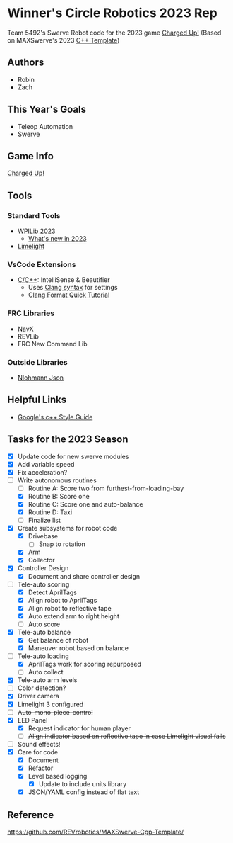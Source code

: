 # Winner's Circle Robotics 2023 Rep

Team 5492's Swerve Robot code for the 2023 game [Charged Up!](https://firstroboticsbc.org/first-robotics-competition/charged-up-game-and-season/) (Based on MAXSwerve's 2023 [C++ Template](https://github.com/REVrobotics/MAXSwerve-Cpp-Template))

## Authors

- Robin 
- Zach

## This Year's Goals

- Teleop Automation
- Swerve

## Game Info

[Charged Up!](https://firstroboticsbc.org/first-robotics-competition/charged-up-game-and-season/)

## Tools

### Standard Tools

- [WPILib 2023](https://docs.wpilib.org/en/stable/docs/zero-to-robot/step-2/wpilib-setup.html)
    - [What's new in 2023](https://docs.wpilib.org/en/stable/docs/yearly-overview/yearly-changelog.html)
- [Limelight](https://docs.limelightvision.io/en/latest/)

### VsCode Extensions

- [C/C++](https://marketplace.visualstudio.com/items?itemName=ms-vscode.cpptools): IntelliSense & Beautifier
    - Uses [Clang syntax](https://clang.llvm.org/docs/ClangFormatStyleOptions.html) for settings
    - [Clang Format Quick Tutorial](https://leimao.github.io/blog/Clang-Format-Quick-Tutorial/)

### FRC Libraries
- NavX
- REVLib
- FRC New Command Lib

### Outside Libraries

- [Nlohmann Json](https://github.com/nlohmann/json)

## Helpful Links

- [Google's c++ Style Guide](https://google.github.io/styleguide/cppguide.html)

## Tasks for the 2023 Season

- [x] Update code for new swerve modules
- [x] Add variable speed
- [x] Fix acceleration?
- [ ] Write autonomous routines
    - [ ] Routine A: Score two from furthest-from-loading-bay
    - [x] Routine B: Score one
    - [x] Routine C: Score one and auto-balance
    - [x] Routine D: Taxi
    - [ ] Finalize list
- [x] Create subsystems for robot code
    - [x] Drivebase
        - [ ] Snap to rotation
    - [x] Arm
    - [x] Collector
- [x] Controller Design
    - [x] Document and share controller design
- [ ] Tele-auto scoring
    - [x] Detect AprilTags
    - [x] Align robot to AprilTags
    - [x] Align robot to reflective tape
    - [x] Auto extend arm to right height
    - [ ] Auto score
- [x] Tele-auto balance
    - [x] Get balance of robot
    - [x] Maneuver robot based on balance
- [ ] Tele-auto loading
    - [x] AprilTags work for scoring repurposed
    - [ ] Auto collect
- [x] Tele-auto arm levels
- [ ] Color detection?
- [x] Driver camera
- [x] Limelight 3 configured
- [ ] ~~Auto-mono-piece-control~~
- [x] LED Panel
    - [x] Request indicator for human player
    - [ ] ~~Align indicator based on reflective tape in case Limelight visual fails~~
- [ ] Sound effects!
- [x] Care for code
    - [x] Document
    - [x] Refactor
    - [x] Level based logging
        - [x] Update to include units library
    - [x] JSON/YAML config instead of flat text

## Reference

https://github.com/REVrobotics/MAXSwerve-Cpp-Template/
